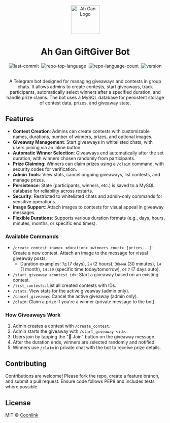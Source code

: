 <div align="center">
  <a href="https://github.com/coonlink">
    <img width="90px" src="https://raw.coonlink.com/cloud/logo.svg" alt="Ah Gan Logo" />
  </a>
  <h1>Ah Gan GiftGiver Bot</h1>

<img alt="last-commit" src="https://img.shields.io/github/last-commit/crc137/Ah_Gan_GiftGiver_Bot?style=flat&amp;logo=git&amp;logoColor=white&amp;color=0080ff" style="margin: 0px 2px;">
<img alt="repo-top-language" src="https://img.shields.io/github/languages/top/crc137/Ah_Gan_GiftGiver_Bot?style=flat&amp;color=0080ff" style="margin: 0px 2px;">
<img alt="repo-language-count" src="https://img.shields.io/github/languages/count/crc137/Ah_Gan_GiftGiver_Bot?style=flat&amp;color=0080ff" style="margin: 0px 2px;">
<img alt="version" src="https://img.shields.io/badge/version-1.0.0-blue" style="margin: 0px 2px;">

</div>
<br />
<div align="center">
  <p>A Telegram bot designed for managing giveaways and contests in group chats. It allows admins to create contests, start giveaways, track participants, automatically select winners after a specified duration, and handle prize claims. The bot uses a MySQL database for persistent storage of contest data, prizes, and giveaway state.</p>
</div>

## Features

- **Contest Creation**: Admins can create contests with customizable names, durations, number of winners, prizes, and optional images.
- **Giveaway Management**: Start giveaways in whitelisted chats, with users joining via an inline button.
- **Automatic Winner Selection**: Giveaways end automatically after the set duration, with winners chosen randomly from participants.
- **Prize Claiming**: Winners can claim prizes using a `/claim` command, with security codes for verification.
- **Admin Tools**: View stats, cancel ongoing giveaways, list contests, and manage prizes.
- **Persistence**: State (participants, winners, etc.) is saved to a MySQL database for reliability across restarts.
- **Security**: Restricted to whitelisted chats and admin-only commands for sensitive operations.
- **Image Support**: Attach images to contests for visual appeal in giveaway messages.
- **Flexible Durations**: Supports various duration formats (e.g., days, hours, minutes, months, or specific end times).


### Available Commands

- `/create_contest <name> <duration> <winners_count> [prizes...]`: Create a new contest. Attach an image to the message for visual giveaway posts.
  - Duration examples: `7д` (7 days), `2ч` (2 hours), `30мин` (30 minutes), `1м` (1 month), `14:30` (specific time today/tomorrow), or `7` (7 days auto).
- `/start_giveaway <contest_id>`: Start a giveaway based on an existing contest.
- `/list_contests`: List all created contests with IDs.
- `/stats`: View stats for the active giveaway (admin only).
- `/cancel_giveaway`: Cancel the active giveaway (admin only).
- `/claim`: Claim a prize if you're a winner (private message to the bot).

### How Giveaways Work

1. Admin creates a contest with `/create_contest`.
2. Admin starts the giveaway with `/start_giveaway <id>`.
3. Users join by tapping the "🎁 Join" button on the giveaway message.
4. After the duration ends, winners are selected randomly and notified.
5. Winners use `/claim` in private chat with the bot to receive prize details.

## Contributing

Contributions are welcome! Please fork the repo, create a feature branch, and submit a pull request. Ensure code follows PEP8 and includes tests where possible.

## License

MIT © [Coonlink](https://coonlink.com)
